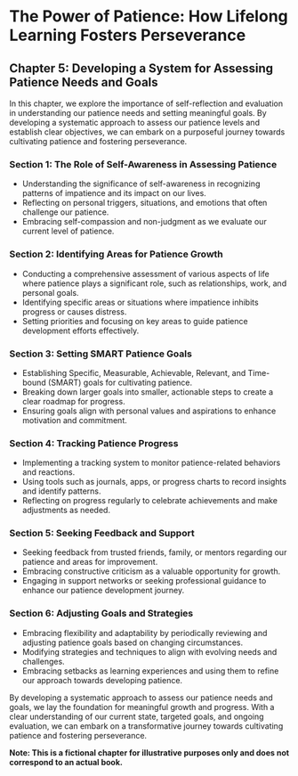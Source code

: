 The Power of Patience: How Lifelong Learning Fosters Perseverance
=================================================================

Chapter 5: Developing a System for Assessing Patience Needs and Goals
---------------------------------------------------------------------

In this chapter, we explore the importance of self-reflection and evaluation in understanding our patience needs and setting meaningful goals. By developing a systematic approach to assess our patience levels and establish clear objectives, we can embark on a purposeful journey towards cultivating patience and fostering perseverance.

### Section 1: The Role of Self-Awareness in Assessing Patience

* Understanding the significance of self-awareness in recognizing patterns of impatience and its impact on our lives.
* Reflecting on personal triggers, situations, and emotions that often challenge our patience.
* Embracing self-compassion and non-judgment as we evaluate our current level of patience.

### Section 2: Identifying Areas for Patience Growth

* Conducting a comprehensive assessment of various aspects of life where patience plays a significant role, such as relationships, work, and personal goals.
* Identifying specific areas or situations where impatience inhibits progress or causes distress.
* Setting priorities and focusing on key areas to guide patience development efforts effectively.

### Section 3: Setting SMART Patience Goals

* Establishing Specific, Measurable, Achievable, Relevant, and Time-bound (SMART) goals for cultivating patience.
* Breaking down larger goals into smaller, actionable steps to create a clear roadmap for progress.
* Ensuring goals align with personal values and aspirations to enhance motivation and commitment.

### Section 4: Tracking Patience Progress

* Implementing a tracking system to monitor patience-related behaviors and reactions.
* Using tools such as journals, apps, or progress charts to record insights and identify patterns.
* Reflecting on progress regularly to celebrate achievements and make adjustments as needed.

### Section 5: Seeking Feedback and Support

* Seeking feedback from trusted friends, family, or mentors regarding our patience and areas for improvement.
* Embracing constructive criticism as a valuable opportunity for growth.
* Engaging in support networks or seeking professional guidance to enhance our patience development journey.

### Section 6: Adjusting Goals and Strategies

* Embracing flexibility and adaptability by periodically reviewing and adjusting patience goals based on changing circumstances.
* Modifying strategies and techniques to align with evolving needs and challenges.
* Embracing setbacks as learning experiences and using them to refine our approach towards developing patience.

By developing a systematic approach to assess our patience needs and goals, we lay the foundation for meaningful growth and progress. With a clear understanding of our current state, targeted goals, and ongoing evaluation, we can embark on a transformative journey towards cultivating patience and fostering perseverance.

**Note: This is a fictional chapter for illustrative purposes only and does not correspond to an actual book.**
